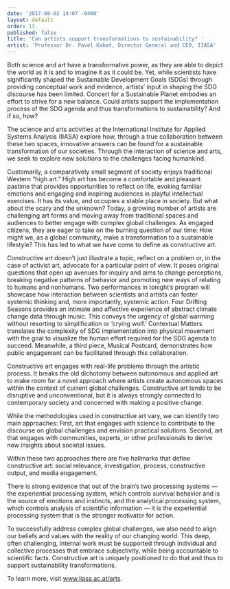 ```yaml
---
date: '2017-08-02 14:07 -0400'
layout: default
order: 13
published: false
title: 'Can artists support transformations to sustainability? '
artist: 'Professor Dr. Pavel Kabat, Director General and CEO, IIASA'
---
```

Both science and art have a transformative power, as they are able to depict the world as it is and to imagine it as it could be. Yet, while scientists have significantly shaped the Sustainable Development Goals (SDGs) through providing conceptual work and evidence, artists’ input in shaping the SDG discourse has been limited. Concert for a Sustainable Planet embodies an effort to strive for a new balance. Could artists support the implementation process of the SDG agenda and thus transformations to sustainability? And if so, how?

The science and arts activities at the International Institute for Applied Systems Analysis (IIASA) explore how, through a true collaboration between these two spaces, innovative answers can be found for a sustainable transformation of our societies. Through the interaction of science and arts, we seek to explore new solutions to the challenges facing humankind.

Customarily, a comparatively small segment of society enjoys traditional Western “high art.” High art has become a comfortable and pleasant pastime that provides opportunities to reflect on life, evoking familiar emotions and engaging and inspiring audiences in playful intellectual exercises. It has its value, and occupies a stable place in society. But what about the scary and the unknown? Today, a growing number of artists are challenging art forms and moving away from traditional spaces and audiences to better engage with complex global challenges. As engaged citizens, they are eager to take on the burning question of our time: How might we, as a global community, make a transformation to a sustainable lifestyle? This has led to what we have come to define as constructive art. 

Constructive art doesn’t just illustrate a topic, reflect on a problem or, in the case of activist art, advocate for a particular point of view. It poses original questions that open up avenues for inquiry and aims to change perceptions, breaking negative patterns of behavior and promoting new ways of relating to humans and nonhumans. Two performances in tonight’s program will showcase how interaction between scientists and artists can foster systemic thinking and, more importantly, systemic action. Four Drifting Seasons provides an intimate and affective experience of abstract climate change data through music. This conveys the urgency of global warming without resorting to simplification or ‘crying wolf.’ Contextual Matters translates the complexity of SDG implementation into physical movement with the goal to visualize the human effort required for the SDG agenda to succeed. Meanwhile, a third piece, Musical Postcard, demonstrates how public engagement can be facilitated through this collaboration.

Constructive art engages with real-life problems through the artistic process. It breaks the old dichotomy between autonomous and applied art to make room for a novel approach where artists create autonomous spaces within the context of current global challenges. Constructive art tends to be disruptive and unconventional, but it is always strongly connected to contemporary society and concerned with making a positive change. 

While the methodologies used in constructive art vary, we can identify two main approaches: First, art that engages with science to contribute to the discourse on global challenges and envision practical solutions. Second, art that engages with communities, experts, or other professionals to derive new insights about societal issues. 

Within these two approaches there are five hallmarks that define constructive art: social relevance, investigation, process, constructive output, and media engagement. 

There is strong evidence that out of the brain’s two processing systems — the experiential processing system, which controls survival behavior and is the source of emotions and instincts, and the analytical processing system, which controls analysis of scientific information — it is the experiential processing system that is the stronger motivator for action. 

To successfully address complex global challenges, we also need to align our beliefs and values with the reality of our changing world. This deep, often challenging, internal work must be supported through individual and collective processes that embrace subjectivity, while being accountable to scientific facts. Constructive art is uniquely positioned to do that and thus to support sustainability transformations.

To learn more, visit www.iiasa.ac.at/arts. 
